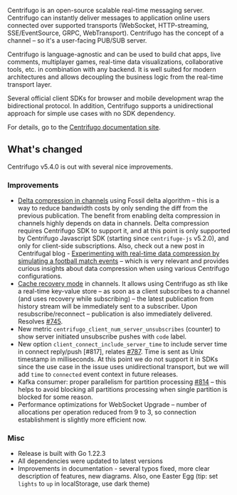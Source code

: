 Centrifugo is an open-source scalable real-time messaging server. Centrifugo can instantly deliver messages to application online users connected over supported transports (WebSocket, HTTP-streaming, SSE/EventSource, GRPC, WebTransport). Centrifugo has the concept of a channel – so it's a user-facing PUB/SUB server.

Centrifugo is language-agnostic and can be used to build chat apps, live comments, multiplayer games, real-time data visualizations, collaborative tools, etc. in combination with any backend. It is well suited for modern architectures and allows decoupling the business logic from the real-time transport layer.

Several official client SDKs for browser and mobile development wrap the bidirectional protocol. In addition, Centrifugo supports a unidirectional approach for simple use cases with no SDK dependency.

For details, go to the [Centrifugo documentation site](https://centrifugal.dev).

## What's changed

Centrifugo v5.4.0 is out with several nice improvements.

### Improvements

* [Delta compression in channels](https://centrifugal.dev/docs/server/delta_compression) using Fossil delta algorithm – this is a way to reduce bandwidth costs by only sending the diff from the previous publication. The benefit from enabling delta compression in channels highly depends on data in channels. Delta compression requires Centrifugo SDK to support it, and at this point is only supported by Centrifugo Javascript SDK (starting since `centrifuge-js` v5.2.0), and only for client-side subscriptions. Also, check out a new post in Centrifugal blog - [Experimenting with real-time data compression by simulating a football match events](https://centrifugal.dev/blog/2024/05/27/real-time-data-compression-experiments) – which is very relevant and provides curious insights about data compression when using various Centrifugo configurations.
* [Cache recovery mode](https://centrifugal.dev/docs/server/cache_recovery) in channels. It allows using Centrifugo as sth like a real-time key-value store – as soon as a client subscribes to a channel (and uses recovery while subscribing) – the latest publication from history stream will be immediately sent to a subscriber. Upon resubscribe/reconnect – publication is also immediately delivered. Resolves [#745](https://github.com/centrifugal/centrifugo/issues/745).
* New metric `centrifugo_client_num_server_unsubscribes` (counter) to show server initiated unsubscribe pushes with `code` label.
* New option `client_connect_include_server_time` to include server time in connect reply/push [#817], relates [#787](https://github.com/centrifugal/centrifugo/issues/787). Time is sent as Unix timestamp in milliseconds. At this point we do not support it in SDKs since the use case in the issue uses unidirectional transport, but we will add `time` to `connected` event context in future releases.
* Kafka consumer: proper parallelism for partition processing [#814](https://github.com/centrifugal/centrifugo/pull/814) – this helps to avoid blocking all partitions processing when single partition is blocked for some reason.
* Performance optimizations for WebSocket Upgrade – number of allocations per operation reduced from 9 to 3, so connection establishment is slightly more efficient now.

### Misc

* Release is built with Go 1.22.3
* All dependencies were updated to latest versions
* Improvements in documentation - several typos fixed, more clear description of features, new diagrams. Also, one Easter Egg (tip: set `lights` to `up` in localStorage, use dark theme)
